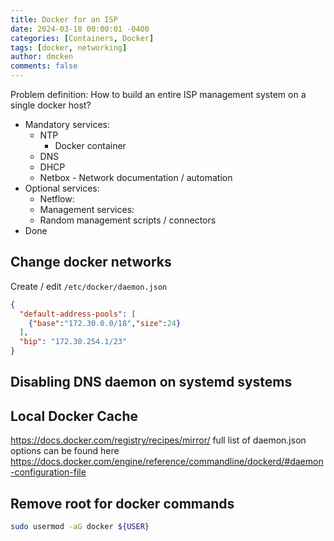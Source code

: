 ```yaml
---
title: Docker for an ISP
date: 2024-03-18 00:00:01 -0400
categories: [Containers, Docker]
tags: [docker, networking]
author: dmcken 
comments: false
---
```



Problem definition: How to build an entire ISP management system on a single docker host?

* Mandatory services:
  * NTP
    * Docker container
  * DNS
  * DHCP
  * Netbox - Network documentation / automation
* Optional services:
  * Netflow:
  * Management services:
  * Random management scripts / connectors
* Done


## Change docker networks

Create / edit `/etc/docker/daemon.json`

```json
{
  "default-address-pools": [
    {"base":"172.30.0.0/18","size":24}
  ],
  "bip": "172.30.254.1/23"
}
```


## Disabling DNS daemon on systemd systems

## Local Docker Cache

https://docs.docker.com/registry/recipes/mirror/ full list of daemon.json options can be found here https://docs.docker.com/engine/reference/commandline/dockerd/#daemon-configuration-file

## Remove root for docker commands

```bash
sudo usermod -aG docker ${USER}
```

